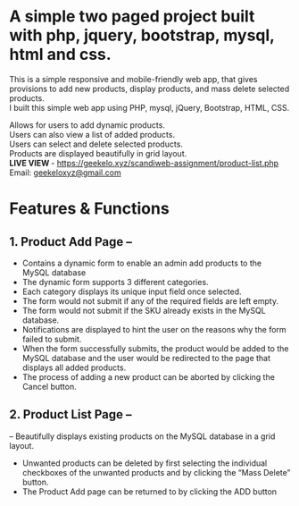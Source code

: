 # A simple two paged project built with php, jquery, bootstrap, mysql, html and css.


This is a simple responsive and mobile-friendly web app, that gives provisions to add new products, display products, and mass delete selected products.<br>
I built this simple web app using PHP, mysql, jQuery, Bootstrap, HTML, CSS.<br>

Allows for users to add dynamic products. <br>
Users can also view a list of added products. <br>
Users can select and delete selected products. <br>
Products are displayed beautifully in grid layout. <br>
<b> LIVE VIEW </b> - https://geekelo.xyz/scandiweb-assignment/product-list.php <br>
Email: geekeloxyz@gmail.com

# Features & Functions

## 1. Product Add Page –
- Contains a dynamic form to enable an admin add products to the MySQL database <br>
- The dynamic form supports 3 different categories.<br>
- Each category displays its unique input field once selected.<br>
- The form would not submit if any of the required fields are left empty.<br>
- The form would not submit if the SKU already exists in the MySQL database.<br>
- Notifications are displayed to hint the user on the reasons why the form failed to submit.<br>
- When the form successfully submits, the product would be added to the MySQL database and the user would be redirected to the page that displays all added products.<br>
- The process of adding a new product can be aborted by clicking the Cancel button.<br>


## 2. Product List Page –
– Beautifully displays existing products on the MySQL database in a grid layout.
- Unwanted products can be deleted by first selecting the individual checkboxes  of the unwanted products and by clicking the “Mass Delete” button.
- The Product Add page can be returned to by clicking the ADD button
